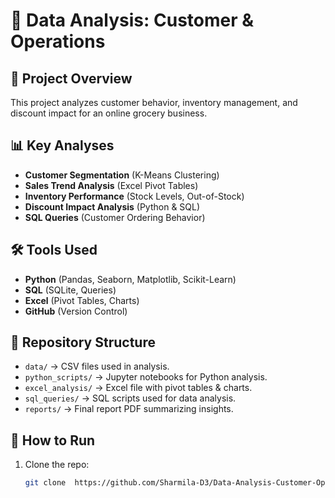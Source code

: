 # 🛒 Data Analysis: Customer & Operations

## 📌 Project Overview
This project analyzes customer behavior, inventory management, and discount impact for an online grocery business.

## 📊 Key Analyses
- **Customer Segmentation** (K-Means Clustering)
- **Sales Trend Analysis** (Excel Pivot Tables)
- **Inventory Performance** (Stock Levels, Out-of-Stock)
- **Discount Impact Analysis** (Python & SQL)
- **SQL Queries** (Customer Ordering Behavior)

## 🛠️ Tools Used
- **Python** (Pandas, Seaborn, Matplotlib, Scikit-Learn)
- **SQL** (SQLite, Queries)
- **Excel** (Pivot Tables, Charts)
- **GitHub** (Version Control)

## 📂 Repository Structure
- `data/` → CSV files used in analysis.
- `python_scripts/` → Jupyter notebooks for Python analysis.
- `excel_analysis/` → Excel file with pivot tables & charts.
- `sql_queries/` → SQL scripts used for data analysis.
- `reports/` → Final report PDF summarizing insights.

## 🚀 How to Run
1. Clone the repo:
   ```sh
   git clone  https://github.com/Sharmila-D3/Data-Analysis-Customer-Operations.git
   
